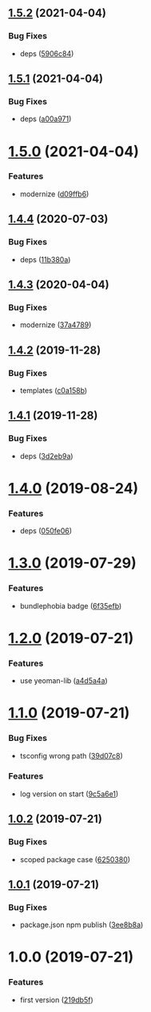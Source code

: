 ## [1.5.2](https://github.com/NaturalCycles/generator-nodejs-lib/compare/v1.5.1...v1.5.2) (2021-04-04)


### Bug Fixes

* deps ([5906c84](https://github.com/NaturalCycles/generator-nodejs-lib/commit/5906c843a154f906d5f3d4ab31c97a6a7209e96f))

## [1.5.1](https://github.com/NaturalCycles/generator-nodejs-lib/compare/v1.5.0...v1.5.1) (2021-04-04)


### Bug Fixes

* deps ([a00a971](https://github.com/NaturalCycles/generator-nodejs-lib/commit/a00a9718f52f11d4c80bd8e96d0b659749047263))

# [1.5.0](https://github.com/NaturalCycles/generator-nodejs-lib/compare/v1.4.4...v1.5.0) (2021-04-04)


### Features

* modernize ([d09ffb6](https://github.com/NaturalCycles/generator-nodejs-lib/commit/d09ffb6c9ff62fd52c9237c8ead9d92446d3567e))

## [1.4.4](https://github.com/NaturalCycles/generator-nodejs-lib/compare/v1.4.3...v1.4.4) (2020-07-03)


### Bug Fixes

* deps ([11b380a](https://github.com/NaturalCycles/generator-nodejs-lib/commit/11b380ad9d98ab309d4471b4fe9ee5fefa2e7c40))

## [1.4.3](https://github.com/NaturalCycles/generator-nodejs-lib/compare/v1.4.2...v1.4.3) (2020-04-04)


### Bug Fixes

* modernize ([37a4789](https://github.com/NaturalCycles/generator-nodejs-lib/commit/37a4789e62dc286955a601da86a141acca47b7e1))

## [1.4.2](https://github.com/NaturalCycles/generator-nodejs-lib/compare/v1.4.1...v1.4.2) (2019-11-28)


### Bug Fixes

* templates ([c0a158b](https://github.com/NaturalCycles/generator-nodejs-lib/commit/c0a158bf92b620b1b2b60c1edbfa974145cc8800))

## [1.4.1](https://github.com/NaturalCycles/generator-nodejs-lib/compare/v1.4.0...v1.4.1) (2019-11-28)


### Bug Fixes

* deps ([3d2eb9a](https://github.com/NaturalCycles/generator-nodejs-lib/commit/3d2eb9adca32ddc74be52d6302c1a1333f8de536))

# [1.4.0](https://github.com/NaturalCycles/generator-nodejs-lib/compare/v1.3.0...v1.4.0) (2019-08-24)


### Features

* deps ([050fe06](https://github.com/NaturalCycles/generator-nodejs-lib/commit/050fe06))

# [1.3.0](https://github.com/NaturalCycles/generator-nodejs-lib/compare/v1.2.0...v1.3.0) (2019-07-29)


### Features

* bundlephobia badge ([6f35efb](https://github.com/NaturalCycles/generator-nodejs-lib/commit/6f35efb))

# [1.2.0](https://github.com/NaturalCycles/generator-nodejs-lib/compare/v1.1.0...v1.2.0) (2019-07-21)


### Features

* use yeoman-lib ([a4d5a4a](https://github.com/NaturalCycles/generator-nodejs-lib/commit/a4d5a4a))

# [1.1.0](https://github.com/NaturalCycles/generator-nodejs-lib/compare/v1.0.2...v1.1.0) (2019-07-21)


### Bug Fixes

* tsconfig wrong path ([39d07c8](https://github.com/NaturalCycles/generator-nodejs-lib/commit/39d07c8))


### Features

* log version on start ([9c5a6e1](https://github.com/NaturalCycles/generator-nodejs-lib/commit/9c5a6e1))

## [1.0.2](https://github.com/NaturalCycles/generator-nodejs-lib/compare/v1.0.1...v1.0.2) (2019-07-21)


### Bug Fixes

* scoped package case ([6250380](https://github.com/NaturalCycles/generator-nodejs-lib/commit/6250380))

## [1.0.1](https://github.com/NaturalCycles/generator-nodejs-lib/compare/v1.0.0...v1.0.1) (2019-07-21)


### Bug Fixes

* package.json npm publish ([3ee8b8a](https://github.com/NaturalCycles/generator-nodejs-lib/commit/3ee8b8a))

# 1.0.0 (2019-07-21)


### Features

* first version ([219db5f](https://github.com/NaturalCycles/generator-nodejs-lib/commit/219db5f))
